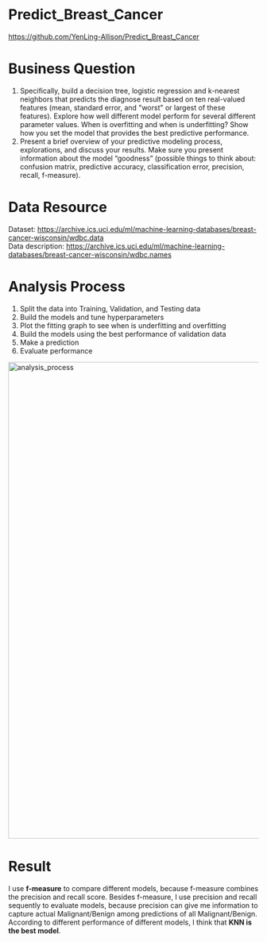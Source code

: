 # Predict_Breast_Cancer
https://github.com/YenLing-Allison/Predict_Breast_Cancer

# Business Question
1. Specifically, build a decision tree, logistic regression and k-nearest neighbors that predicts the diagnose result based on ten real-valued features (mean, standard error, and "worst" or largest of these features). Explore how well different model perform for several different parameter values. When is overfitting and when is underfitting? Show how you set the model that provides the best predictive performance.
2. Present a brief overview of your predictive modeling process, explorations, and discuss your results. Make sure you present information about the model “goodness” (possible things to think about: confusion matrix, predictive accuracy, classification error, precision, recall, f-measure).

# Data Resource
Dataset: https://archive.ics.uci.edu/ml/machine-learning-databases/breast-cancer-wisconsin/wdbc.data  
Data description: https://archive.ics.uci.edu/ml/machine-learning-databases/breast-cancer-wisconsin/wdbc.names

# Analysis Process
1. Split the data into Training, Validation, and Testing data
2. Build the models and tune hyperparameters
3. Plot the fitting graph to see when is underfitting and overfitting
4. Build the models using the best performance of validation data
5. Make a prediction
6. Evaluate performance
<img width="960" alt="analysis_process" src="https://github.com/YenLing-Allison/Predict_Breast_Cancer/assets/144725779/14f5e8b0-649e-4474-b0d1-55531875da80">


# Result
I use **f-measure** to compare different models, because f-measure combines the precision and recall score.
Besides f-measure, I use precision and recall sequently to evaluate models, because precision can give me information to capture actual Malignant/Benign among predictions of all Malignant/Benign.
According to different performance of different models, I think that **KNN is the best model**.

